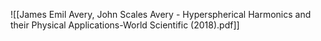 ![[James Emil Avery, John Scales Avery - Hyperspherical Harmonics and their Physical Applications-World Scientific (2018).pdf]]